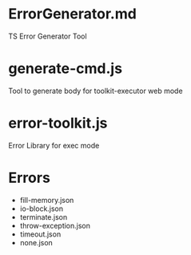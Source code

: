 # ErrorGenerator.md
TS Error Generator Tool

# generate-cmd.js
Tool to generate body for toolkit-executor web mode

# error-toolkit.js 
Error Library for exec mode

# Errors
* fill-memory.json
* io-block.json
* terminate.json
* throw-exception.json
* timeout.json 
* none.json
